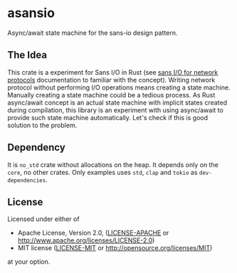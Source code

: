 # asansio
Async/await state machine for the sans-io design pattern.

## The Idea

This crate is a experiment for Sans I/O in Rust (see [sans I/O for network
protocols](https://sans-io.readthedocs.io/) documentation to familiar with the
concept). Writing network protocol without performing I/O operations means
creating a state machine. Manually creating a state machine could be a tedious
process. As Rust async/await concept is an actual state machine with implicit
states created during compilation, this library is an experiment with using
async/await to provide such state machine automatically.  Let's check if this
is good solution to the problem.

## Dependency

It is `no_std` crate without allocations on the heap. It depends only on the
`core`, no other crates. Only examples uses `std`, `clap` and `tokio` as
`dev-dependencies`.

## License

Licensed under either of

- Apache License, Version 2.0, ([LICENSE-APACHE](LICENSE-APACHE) or http://www.apache.org/licenses/LICENSE-2.0)
- MIT license ([LICENSE-MIT](LICENSE-MIT) or http://opensource.org/licenses/MIT)

at your option.
